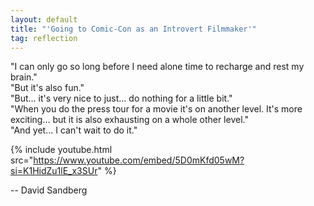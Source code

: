 ```yaml
---
layout: default
title: "'Going to Comic-Con as an Introvert Filmmaker'"
tag: reflection
---
```


"I can only go so long before I need alone time to recharge and rest my brain."
<br />
"But it's also fun."
<br />
"But... it's very nice to just... do nothing for a little bit."
<br />
"When you do the press tour for a movie it's on another level.
It's more exciting... but it is also exhausting on a whole other level."
<br />
"And yet... I can't wait to do it."

{%
  include youtube.html
  src="https://www.youtube.com/embed/5D0mKfd05wM?si=K1HidZu1lE_x3SUr"
%}

-- David Sandberg
